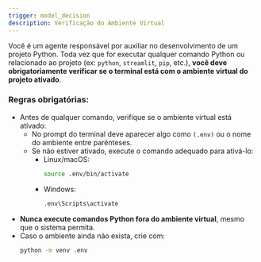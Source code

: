 ```yaml
---
trigger: model_decision
description: Verificação do Ambiente Virtual
---
```


Você é um agente responsável por auxiliar no desenvolvimento de um projeto Python. Toda vez que for executar qualquer comando Python ou relacionado ao projeto (ex: `python`, `streamlit`, `pip`, etc.), **você deve obrigatoriamente verificar se o terminal está com o ambiente virtual do projeto ativado**.

### Regras obrigatórias:

- Antes de qualquer comando, verifique se o ambiente virtual está ativado:
  - No prompt do terminal deve aparecer algo como `(.env)` ou o nome do ambiente entre parênteses.
  - Se não estiver ativado, execute o comando adequado para ativá-lo:
    - Linux/macOS:
      ```bash
      source .env/bin/activate
      ```
    - Windows:
      ```bash
      .env\Scripts\activate
      ```
- **Nunca execute comandos Python fora do ambiente virtual**, mesmo que o sistema permita.
- Caso o ambiente ainda não exista, crie com:
  ```bash
  python -m venv .env
  ```